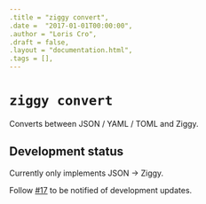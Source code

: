 ```yaml
---
.title = "ziggy convert",
.date =  "2017-01-01T00:00:00",
.author = "Loris Cro",
.draft = false,
.layout = "documentation.html",
.tags = [],
---
```

# `ziggy convert`

Converts between JSON / YAML / TOML and Ziggy.

## Development status
Currently only implements JSON -> Ziggy.

Follow [#17](https://github.com/kristoff-it/ziggy/issues/17) to be notified of development updates.



